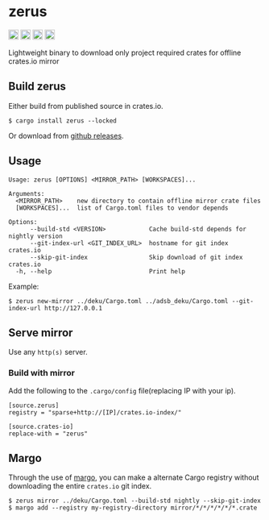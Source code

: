 zerus
===========================

[<img alt="github" src="https://img.shields.io/badge/github-wcampbell0x2a/zerus-8da0cb?style=for-the-badge&labelColor=555555&logo=github" height="20">](https://github.com/wcampbell0x2a/zerus)
[<img alt="crates.io" src="https://img.shields.io/crates/v/zerus.svg?style=for-the-badge&color=fc8d62&logo=rust" height="20">](https://crates.io/crates/zerus)
[<img alt="docs.rs" src="https://img.shields.io/badge/docs.rs-zerus-66c2a5?style=for-the-badge&labelColor=555555&logo=docs.rs" height="20">](https://docs.rs/zerus)
[<img alt="build status" src="https://img.shields.io/github/actions/workflow/status/wcampbell0x2a/zerus/main.yml?branch=master&style=for-the-badge" height="20">](https://github.com/wcampbell0x2a/zerus/actions?query=branch%3Amaster)

Lightweight binary to download only project required crates for offline crates.io mirror

## Build zerus
Either build from published source in crates.io.
```
$ cargo install zerus --locked
```

Or download from [github releases](https://github.com/wcampbell0x2a/zerus/releases).

## Usage
```console
Usage: zerus [OPTIONS] <MIRROR_PATH> [WORKSPACES]...

Arguments:
  <MIRROR_PATH>    new directory to contain offline mirror crate files
  [WORKSPACES]...  list of Cargo.toml files to vendor depends

Options:
      --build-std <VERSION>            Cache build-std depends for nightly version
      --git-index-url <GIT_INDEX_URL>  hostname for git index crates.io
      --skip-git-index                 Skip download of git index crates.io
  -h, --help                           Print help
```

Example:
```console
$ zerus new-mirror ../deku/Cargo.toml ../adsb_deku/Cargo.toml --git-index-url http://127.0.0.1
```


## Serve mirror
Use any `http(s)` server.

### Build with mirror
Add the following to the `.cargo/config` file(replacing IP with your ip).
```
[source.zerus]
registry = "sparse+http://[IP]/crates.io-index/"

[source.crates-io]
replace-with = "zerus"
```

## Margo
Through the use of [margo](https://github.com/integer32llc/margo), you can make a alternate Cargo registry without
downloading the entire `crates.io` git index.
```
$ zerus mirror ../deku/Cargo.toml --build-std nightly --skip-git-index
$ margo add --registry my-registry-directory mirror/*/*/*/*/*/*.crate
```
